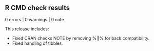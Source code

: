 ## R CMD check results

0 errors | 0 warnings | 0 note

This release includes:
* Fixed CRAN checks NOTE by removing %||% for back compatibility.
* Fixed handling of tibbles. 
